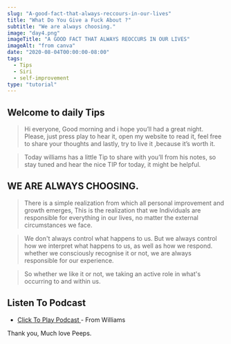 ```yaml
---
slug: "A-good-fact-that-always-reccours-in-our-lives"
title: "What Do You Give a Fuck About ?"
subtitle: "We are always choosing."
image: "day4.png"
imageTitle: "A GOOD FACT THAT ALWAYS REOCCURS IN OUR LIVES"
imageAlt: "from canva"
date: "2020-08-04T00:00:00-08:00"
tags:
  - Tips
  - Siri
  - self-improvement
type: "tutorial"
---
```


## Welcome to daily Tips

> Hi everyone, Good morning and i hope you’ll had a great night. Please, just press play to hear it, open my website to read it, feel free to share your thoughts and lastly, try to live it ,because it’s worth it.

> Today williams has a little Tip to share with you’ll from his notes, so stay tuned and hear the nice TIP for today, it might be helpful.

## WE ARE ALWAYS CHOOSING.

> There is a simple realization from which all personal improvement and growth emerges, This is the realization that we Individuals are responsible for everything in our lives, no matter the external circumstances we face.

> We don't always control what happens to us. But we always control how we interpret what happens to us, as well as how we respond. whether we consciously recognise it or not, we are always responsible for our experience.

> So whether we like it or not, we taking an active role in what's occurring to and within us.

## Listen To Podcast

- [ Click To Play Podcast ](https://anchor.fm/boobaeblog/episodes/WHAT-DO-YOU-GIVE-A-FUCK-ABOUT-ehlige) - From Williams

Thank you, Much love Peeps.
